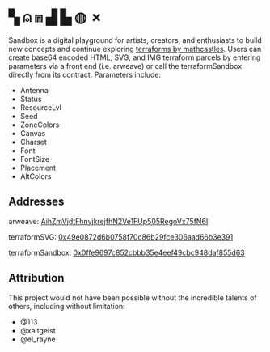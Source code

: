 # ▚ ⍝ ⩎ ▟ ▙ ◍ ✗

Sandbox is a digital playground for artists, creators, and enthusiasts to build new concepts and continue exploring [terraforms by mathcastles](https://terraformexplorer.xyz/).  Users can create base64 encoded HTML, SVG, and IMG terraform parcels by entering parameters via a front end (i.e. arweave) or call the terraformSandbox directly from its contract. Parameters include:

* Antenna
* Status
* ResourceLvl
* Seed
* ZoneColors
* Canvas
* Charset
* Font
* FontSize
* Placement
* AltColors

## Addresses

arweave: [AihZmVjdtFhnyjkrejfhN2Ve1FUp505RegoVx75fN6I](https://aiuftgky3w2fqz6khevxun7bg5sv5vcvfhtu4ul2bik4pps7g6ra.arweave.net/AihZmVjdtFhnyjkrejfhN2Ve1FUp505RegoVx75fN6I)

terraformSVG: [0x49e0872d6b0758f70c86b29fce306aad66b3e391](https://etherscan.io/address/0x49e0872d6b0758f70c86b29fce306aad66b3e391#code)

terraformSandbox: [0x0ffe9697c852cbbb35e4eef49cbc948daf855d63](https://etherscan.io/address/0x0ffe9697c852cbbb35e4eef49cbc948daf855d63#code)

## Attribution
This project would not have been possible without the incredible talents of others, including without limitation:
* @113
* @xaltgeist
* @el_rayne
